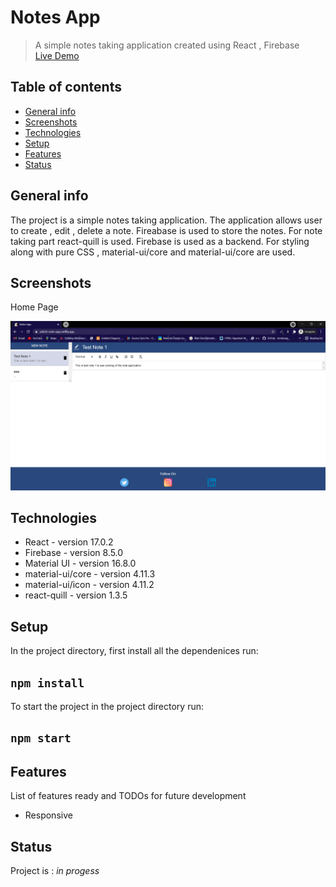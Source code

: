 # Notes App
> A simple notes taking application created using React , Firebase<br />
> [Live Demo](https://ashish-note-app.netlify.app/)

## Table of contents
* [General info](#general-info)
* [Screenshots](#screenshots)
* [Technologies](#technologies)
* [Setup](#setup)
* [Features](#features)
* [Status](#status)

## General info
The project is a simple notes taking application. The application allows user to create , edit , delete a note. Fireabase is used to store the notes. For note taking part react-quill is used. Firebase is used as a backend. For styling along with pure CSS , material-ui/core and material-ui/core are used.

## Screenshots

Home Page 

![Home Page](images/Home.PNG)
 

## Technologies
* React - version 17.0.2
* Firebase - version 8.5.0 
* Material UI - version 16.8.0
* material-ui/core - version 4.11.3
* material-ui/icon - version 4.11.2
* react-quill - version 1.3.5

## Setup

In the project directory, first install all the dependenices run:
## `npm install`

To start the project in the project directory run:
## `npm start`

## Features
List of features ready and TODOs for future development
* Responsive

## Status
Project is : _in progess_

